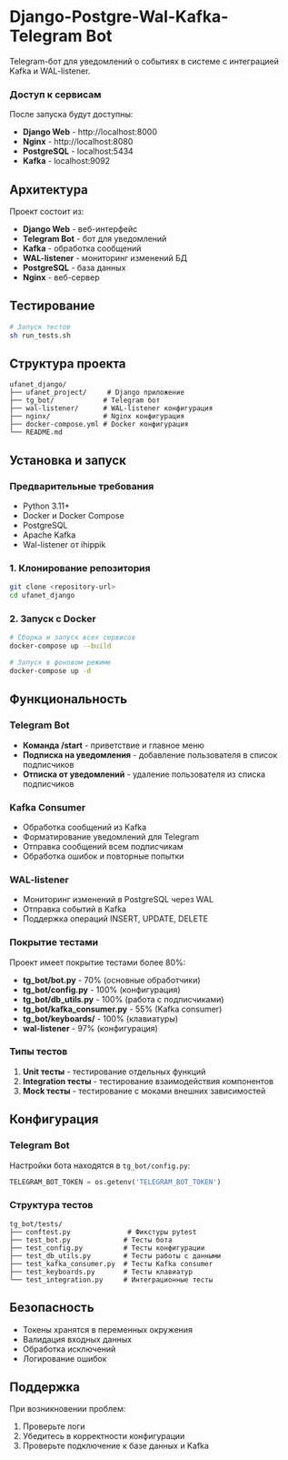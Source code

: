 # Django-Postgre-Wal-Kafka-Telegram Bot

Telegram-бот для уведомлений о событиях в системе с интеграцией Kafka и WAL-listener.


###  Доступ к сервисам

После запуска будут доступны:

- **Django Web** - http://localhost:8000
- **Nginx** - http://localhost:8080  
- **PostgreSQL** - localhost:5434
- **Kafka** - localhost:9092



## Архитектура

Проект состоит из:

- **Django Web** - веб-интерфейс
- **Telegram Bot** - бот для уведомлений
- **Kafka** - обработка сообщений
- **WAL-listener** - мониторинг изменений БД
- **PostgreSQL** - база данных
- **Nginx** - веб-сервер

## Тестирование

```bash
# Запуск тестов
sh run_tests.sh


```

## Структура проекта

```
ufanet_django/
├── ufanet_project/     # Django приложение
├── tg_bot/            # Telegram бот
├── wal-listener/      # WAL-listener конфигурация
├── nginx/             # Nginx конфигурация
├── docker-compose.yml # Docker конфигурация
└── README.md
```

## Установка и запуск

### Предварительные требования

- Python 3.11+
- Docker и Docker Compose
- PostgreSQL
- Apache Kafka
- Wal-listener от ihippik

### 1. Клонирование репозитория

```bash
git clone <repository-url>
cd ufanet_django
```



### 2. Запуск с Docker

```bash
# Сборка и запуск всех сервисов
docker-compose up --build

# Запуск в фоновом режиме
docker-compose up -d
```


## Функциональность

### Telegram Bot

- **Команда /start** - приветствие и главное меню
- **Подписка на уведомления** - добавление пользователя в список подписчиков
- **Отписка от уведомлений** - удаление пользователя из списка подписчиков

### Kafka Consumer

- Обработка сообщений из Kafka
- Форматирование уведомлений для Telegram
- Отправка сообщений всем подписчикам
- Обработка ошибок и повторные попытки

### WAL-listener

- Мониторинг изменений в PostgreSQL через WAL
- Отправка событий в Kafka
- Поддержка операций INSERT, UPDATE, DELETE



### Покрытие тестами

Проект имеет покрытие тестами более 80%:

- **tg_bot/bot.py** - 70% (основные обработчики)
- **tg_bot/config.py** - 100% (конфигурация)
- **tg_bot/db_utils.py** - 100% (работа с подписчиками)
- **tg_bot/kafka_consumer.py** - 55% (Kafka consumer)
- **tg_bot/keyboards/** - 100% (клавиатуры)
- **wal-listener** - 97% (конфигурация)

### Типы тестов

1. **Unit тесты** - тестирование отдельных функций
2. **Integration тесты** - тестирование взаимодействия компонентов
3. **Mock тесты** - тестирование с моками внешних зависимостей

## Конфигурация

### Telegram Bot

Настройки бота находятся в `tg_bot/config.py`:

```python
TELEGRAM_BOT_TOKEN = os.getenv('TELEGRAM_BOT_TOKEN')
```




### Структура тестов

```
tg_bot/tests/
├── conftest.py              # Фикстуры pytest
├── test_bot.py             # Тесты бота
├── test_config.py          # Тесты конфигурации
├── test_db_utils.py        # Тесты работы с данными
├── test_kafka_consumer.py  # Тесты Kafka consumer
├── test_keyboards.py       # Тесты клавиатур
└── test_integration.py     # Интеграционные тесты
```


## Безопасность

- Токены хранятся в переменных окружения
- Валидация входных данных
- Обработка исключений
- Логирование ошибок

## Поддержка

При возникновении проблем:

1. Проверьте логи 
2. Убедитесь в корректности конфигурации
3. Проверьте подключение к базе данных и Kafka
